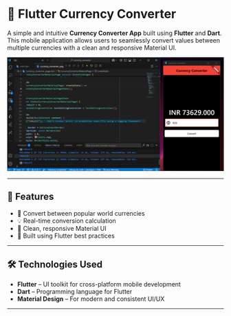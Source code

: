 # 💱 Flutter Currency Converter

A simple and intuitive **Currency Converter App** built using **Flutter** and **Dart**. This mobile application allows users to seamlessly convert values between multiple currencies with a clean and responsive Material UI.

![App Screenshot](https://github.com/vidhya2324/Flutter_CurrencyConverter/blob/main/lib/Screenshot%202025-07-16%20004658.png?raw=true)

---

## 🚀 Features

- 🔄 Convert between popular world currencies
- 💡 Real-time conversion calculation
- 📱 Clean, responsive Material UI
- 🎯 Built using Flutter best practices

---

## 🛠️ Technologies Used

- **Flutter** – UI toolkit for cross-platform mobile development
- **Dart** – Programming language for Flutter
- **Material Design** – For modern and consistent UI/UX

---
